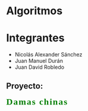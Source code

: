 # Algoritmos
# Integrantes 
- Nicolás Alexander Sánchez
- Juan Manuel Durán
- Juan David Robledo

## Proyecto:
<span style="font-size:24px; font-family:Times New Roman; font-weight:bold; letter-spacing:2px; color: green;">Damas chinas</span>


